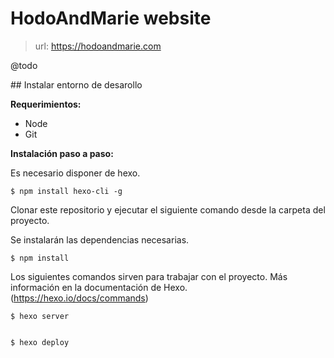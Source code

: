 # HodoAndMarie website

> url: https://hodoandmarie.com

@todo

## Instalar entorno de desarollo

**Requerimientos:**

- Node
- Git

**Instalación paso a paso:**

Es necesario disponer de hexo.

	$ npm install hexo-cli -g

Clonar este repositorio y ejecutar el siguiente comando desde la
carpeta del proyecto.

Se instalarán las dependencias necesarias.

	$ npm install

Los siguientes comandos sirven para trabajar con el proyecto. 
Más información en la documentación de Hexo. (https://hexo.io/docs/commands)

	$ hexo server


	$ hexo deploy

